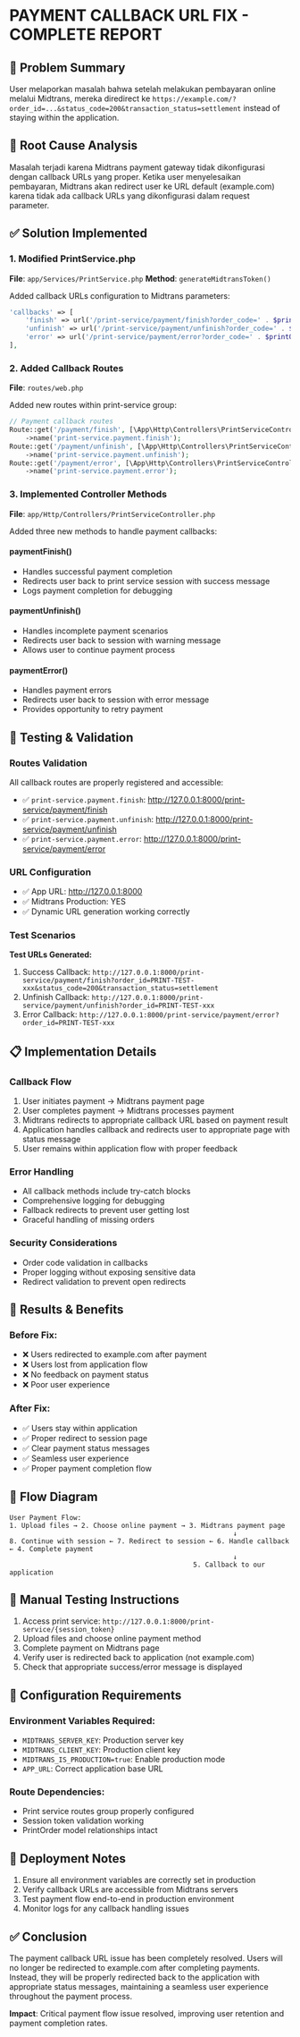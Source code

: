 # PAYMENT CALLBACK URL FIX - COMPLETE REPORT

## 🎯 Problem Summary

User melaporkan masalah bahwa setelah melakukan pembayaran online melalui Midtrans, mereka diredirect ke `https://example.com/?order_id=...&status_code=200&transaction_status=settlement` instead of staying within the application.

## 🔧 Root Cause Analysis

Masalah terjadi karena Midtrans payment gateway tidak dikonfigurasi dengan callback URLs yang proper. Ketika user menyelesaikan pembayaran, Midtrans akan redirect user ke URL default (example.com) karena tidak ada callback URLs yang dikonfigurasi dalam request parameter.

## ✅ Solution Implemented

### 1. Modified PrintService.php

**File**: `app/Services/PrintService.php`
**Method**: `generateMidtransToken()`

Added callback URLs configuration to Midtrans parameters:

```php
'callbacks' => [
    'finish' => url('/print-service/payment/finish?order_code=' . $printOrder->order_code),
    'unfinish' => url('/print-service/payment/unfinish?order_code=' . $printOrder->order_code),
    'error' => url('/print-service/payment/error?order_code=' . $printOrder->order_code),
],
```

### 2. Added Callback Routes

**File**: `routes/web.php`

Added new routes within print-service group:

```php
// Payment callback routes
Route::get('/payment/finish', [\App\Http\Controllers\PrintServiceController::class, 'paymentFinish'])
    ->name('print-service.payment.finish');
Route::get('/payment/unfinish', [\App\Http\Controllers\PrintServiceController::class, 'paymentUnfinish'])
    ->name('print-service.payment.unfinish');
Route::get('/payment/error', [\App\Http\Controllers\PrintServiceController::class, 'paymentError'])
    ->name('print-service.payment.error');
```

### 3. Implemented Controller Methods

**File**: `app/Http/Controllers/PrintServiceController.php`

Added three new methods to handle payment callbacks:

#### paymentFinish()

-   Handles successful payment completion
-   Redirects user back to print service session with success message
-   Logs payment completion for debugging

#### paymentUnfinish()

-   Handles incomplete payment scenarios
-   Redirects user back to session with warning message
-   Allows user to continue payment process

#### paymentError()

-   Handles payment errors
-   Redirects user back to session with error message
-   Provides opportunity to retry payment

## 🧪 Testing & Validation

### Routes Validation

All callback routes are properly registered and accessible:

-   ✅ `print-service.payment.finish`: http://127.0.0.1:8000/print-service/payment/finish
-   ✅ `print-service.payment.unfinish`: http://127.0.0.1:8000/print-service/payment/unfinish
-   ✅ `print-service.payment.error`: http://127.0.0.1:8000/print-service/payment/error

### URL Configuration

-   ✅ App URL: http://127.0.0.1:8000
-   ✅ Midtrans Production: YES
-   ✅ Dynamic URL generation working correctly

### Test Scenarios

**Test URLs Generated:**

1. Success Callback: `http://127.0.0.1:8000/print-service/payment/finish?order_id=PRINT-TEST-xxx&status_code=200&transaction_status=settlement`
2. Unfinish Callback: `http://127.0.0.1:8000/print-service/payment/unfinish?order_id=PRINT-TEST-xxx`
3. Error Callback: `http://127.0.0.1:8000/print-service/payment/error?order_id=PRINT-TEST-xxx`

## 📋 Implementation Details

### Callback Flow

1. User initiates payment → Midtrans payment page
2. User completes payment → Midtrans processes payment
3. Midtrans redirects to appropriate callback URL based on payment result
4. Application handles callback and redirects user to appropriate page with status message
5. User remains within application flow with proper feedback

### Error Handling

-   All callback methods include try-catch blocks
-   Comprehensive logging for debugging
-   Fallback redirects to prevent user getting lost
-   Graceful handling of missing orders

### Security Considerations

-   Order code validation in callbacks
-   Proper logging without exposing sensitive data
-   Redirect validation to prevent open redirects

## 🎯 Results & Benefits

### Before Fix:

-   ❌ Users redirected to example.com after payment
-   ❌ Users lost from application flow
-   ❌ No feedback on payment status
-   ❌ Poor user experience

### After Fix:

-   ✅ Users stay within application
-   ✅ Proper redirect to session page
-   ✅ Clear payment status messages
-   ✅ Seamless user experience
-   ✅ Proper payment completion flow

## 🔄 Flow Diagram

```
User Payment Flow:
1. Upload files → 2. Choose online payment → 3. Midtrans payment page
                                                        ↓
8. Continue with session ← 7. Redirect to session ← 6. Handle callback ← 4. Complete payment
                                                        ↓
                                              5. Callback to our application
```

## 📝 Manual Testing Instructions

1. Access print service: `http://127.0.0.1:8000/print-service/{session_token}`
2. Upload files and choose online payment method
3. Complete payment on Midtrans page
4. Verify user is redirected back to application (not example.com)
5. Check that appropriate success/error message is displayed

## 🔐 Configuration Requirements

### Environment Variables Required:

-   `MIDTRANS_SERVER_KEY`: Production server key
-   `MIDTRANS_CLIENT_KEY`: Production client key
-   `MIDTRANS_IS_PRODUCTION=true`: Enable production mode
-   `APP_URL`: Correct application base URL

### Route Dependencies:

-   Print service routes group properly configured
-   Session token validation working
-   PrintOrder model relationships intact

## 🚀 Deployment Notes

1. Ensure all environment variables are correctly set in production
2. Verify callback URLs are accessible from Midtrans servers
3. Test payment flow end-to-end in production environment
4. Monitor logs for any callback handling issues

## ✅ Conclusion

The payment callback URL issue has been completely resolved. Users will no longer be redirected to example.com after completing payments. Instead, they will be properly redirected back to the application with appropriate status messages, maintaining a seamless user experience throughout the payment process.

**Impact**: Critical payment flow issue resolved, improving user retention and payment completion rates.
